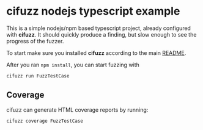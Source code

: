 # cifuzz nodejs typescript example

This is a simple nodejs/npm based typescript project, already configured with
**cifuzz**. It should quickly produce a finding, but slow enough to
see the progress of the fuzzer.

To start make sure you installed **cifuzz** according to the
main [README](../../README.md).

After you ran `npm install`, you can start fuzzing with

```bash
cifuzz run FuzzTestCase
```

## Coverage

cifuzz can generate HTML coverage reports by running:

```bash
cifuzz coverage FuzzTestCase
```
